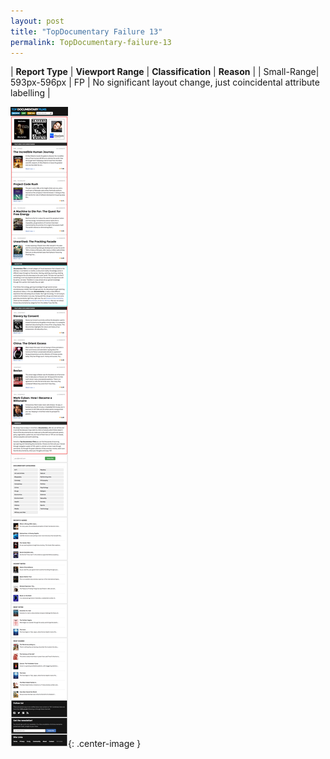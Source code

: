 ```yaml
---
layout: post
title: "TopDocumentary Failure 13"
permalink: TopDocumentary-failure-13
---
```

| **Report Type** | **Viewport Range** | **Classification** | **Reason** |
| Small-Range| 593px-596px | FP | No significant layout change, just coincidental attribute labelling | 

![Screenshot of the fault](assets/images/TopDocumentary/fault13/smallrangeWidth594.png){: .center-image }